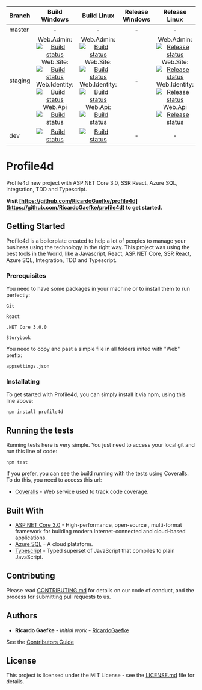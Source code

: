 |Branch|Build Windows|Build Linux|Release Windows|Release Linux
|---|:---:|:---:|:---:|:---:|
|master|-|-|-|-|
|staging|Web.Admin:<br />[![Build status](https://dev.azure.com/ricardogaefke/Profile4D/_apis/build/status/staging/Staging-Windows-Web.Admin)](https://dev.azure.com/ricardogaefke/Profile4D/_build/latest?definitionId=24) Web.Site:<br />[![Build status](https://dev.azure.com/ricardogaefke/Profile4D/_apis/build/status/staging/Staging-Windows-Web.Site)](https://dev.azure.com/ricardogaefke/Profile4D/_build/latest?definitionId=20) Web.Identity:<br />[![Build status](https://dev.azure.com/ricardogaefke/Profile4D/_apis/build/status/staging/Staging-Windows-Web.Identity)](https://dev.azure.com/ricardogaefke/Profile4D/_build/latest?definitionId=17) Web.Api<br />[![Build status](https://dev.azure.com/ricardogaefke/Profile4D/_apis/build/status/staging/Staging-Windows-Web.Api)](https://dev.azure.com/ricardogaefke/Profile4D/_build/latest?definitionId=22)|Web.Admin:<br />[![Build status](https://dev.azure.com/ricardogaefke/Profile4D/_apis/build/status/staging/Staging-Linux-Web.Admin)](https://dev.azure.com/ricardogaefke/Profile4D/_build/latest?definitionId=23) Web.Site:<br />[![Build status](https://dev.azure.com/ricardogaefke/Profile4D/_apis/build/status/Staging-WebSite/Staging-WebSite-Linux)](https://dev.azure.com/ricardogaefke/Profile4D/_build/latest?definitionId=16) Web.Identity:<br />[![Build status](https://dev.azure.com/ricardogaefke/Profile4D/_apis/build/status/staging/Staging-Web.Identity-Linux)](https://dev.azure.com/ricardogaefke/Profile4D/_build/latest?definitionId=19) Web.Api:<br />[![Build status](https://dev.azure.com/ricardogaefke/Profile4D/_apis/build/status/staging/Staging-Linux-Web.Api)](https://dev.azure.com/ricardogaefke/Profile4D/_build/latest?definitionId=21)|-|Web.Admin:<br />[![Release status](https://vsrm.dev.azure.com/ricardogaefke/_apis/public/Release/badge/e46778d8-1105-4e15-980d-a3279674dab7/5/5)](https://dev.azure.com/ricardogaefke/Profile4D/_release?view=all&_a=releases&definitionId=1) Web.Site:<br />[![Release status](https://vsrm.dev.azure.com/ricardogaefke/_apis/public/Release/badge/e46778d8-1105-4e15-980d-a3279674dab7/1/1)](https://dev.azure.com/ricardogaefke/Profile4D/_release?view=all&_a=releases&definitionId=1) Web.Identity:<br />[![Release status](https://vsrm.dev.azure.com/ricardogaefke/_apis/public/Release/badge/e46778d8-1105-4e15-980d-a3279674dab7/3/3)](https://dev.azure.com/ricardogaefke/Profile4D/_release?_a=releases&view=all&definitionId=3) Web.Api<br />[![Release status](https://vsrm.dev.azure.com/ricardogaefke/_apis/public/Release/badge/e46778d8-1105-4e15-980d-a3279674dab7/4/4)](https://dev.azure.com/ricardogaefke/Profile4D/_release?view=all&_a=releases&definitionId=4)|
|dev|[![Build status](https://dev.azure.com/ricardogaefke/Profile4D/_apis/build/status/dev-WebSite)](https://dev.azure.com/ricardogaefke/Profile4D/_release?_a=releases&view=mine&definitionId=2)|[![Build status](https://dev.azure.com/ricardogaefke/Profile4D/_apis/build/status/dev/dev-Build-Windows)](https://dev.azure.com/ricardogaefke/Profile4D/_build/latest?definitionId=18)|-|-|


# Profile4d

Profile4d new project with ASP.NET Core 3.0, SSR React, Azure SQL, integration, TDD and Typescript.

**Visit [https://github.com/RicardoGaefke/profile4d](https://github.com/RicardoGaefke/profile4d) to get started.**

## Getting Started

Profile4d is a boilerplate created to help a lot of peoples to manage your business using the technology in the right way. This project was using the best tools in the World, like a Javascript, React, ASP.NET Core, SSR React, Azure SQL, Integration, TDD and Typescript.

### Prerequisites

You need to have some packages in your machine or to install them to run perfectly:

```
Git

React

.NET Core 3.0.0

Storybook
```
You need to copy and past a simple file in all folders inited with "Web" prefix:
```
appsettings.json
```

### Installating

To get started with Profile4d, you can simply install it via npm, using this line above:
```
npm install profile4d
```

## Running the tests

Running tests here is very simple. You just need to access your local git and run this line of code:
```
npm test
```
If you prefer, you can see the build running with the tests using Coveralls. To do this, you need to access this url:

* [Coveralls](https://coveralls.io/github/RicardoGaefke/profile4d) - Web service used to track code coverage.

<!--### Break down into end to end tests

Explain what these tests test and why

```
Give an example
```

### And coding style tests

Explain what these tests test and why

```
Give an example
```

## Deployment

Add additional notes about how to deploy this on a live system

-->

## Built With

* [ASP.NET Core 3.0](https://docs.microsoft.com/pt-br/aspnet/core/?view=aspnetcore-3.0) - High-performance, open-source , multi-format framework for building modern Internet-connected and cloud-based applications.
* [Azure SQL](https://docs.microsoft.com/pt-br/azure/) - A cloud plataform.
* [Typescript](https://www.typescriptlang.org/) - Typed superset of JavaScript that compiles to plain JavaScript.

## Contributing

Please read [CONTRIBUTING.md](https://github.com/RicardoGaefke/profile4d/blob/master/CONTRIBUITING) for details on our code of conduct, and the process for submitting pull requests to us.

<!--
## Versioning

We use [SemVer](http://semver.org/) for versioning. For the versions available, see the [tags on this repository](https://github.com/your/project/tags).
--> 

## Authors

* **Ricardo Gaefke** - *Initial work* - [RicardoGaefke](https://github.com/RicardoGaefke)

See the [Contributors Guide](https://github.com/RicardoGaefke/profile4d/blob/master/CONTRIBUITING)

## License

This project is licensed under the MIT License - see the [LICENSE.md](https://github.com/RicardoGaefke/profile4d/blob/master/LICENSE) file for details.

